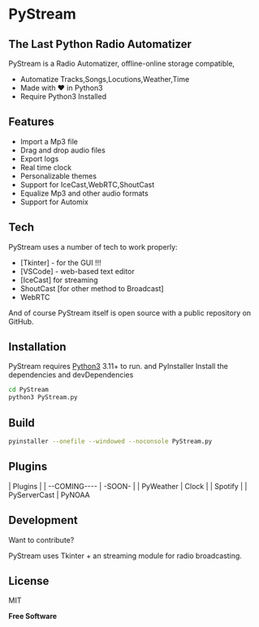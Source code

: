 # PyStream
## The Last Python Radio Automatizer



PyStream is a Radio Automatizer, offline-online storage compatible,

- Automatize Tracks,Songs,Locutions,Weather,Time
- Made with ♥️ in Python3
- Require Python3 Installed

## Features

- Import a Mp3 file 
- Drag and drop audio files 
- Export logs
- Real time clock
- Personalizable themes
- Support for IceCast,WebRTC,ShoutCast
- Equalize Mp3 and other audio formats 
- Support for Automix


## Tech

PyStream uses a number of tech to work properly:

- [Tkinter] - for the GUI !!!
- [VSCode] - web-based text editor
- [IceCast] for streaming
- ShoutCast [for other method to Broadcast]
- WebRTC

And of course PyStream itself is open source with a public repository
 on GitHub.

## Installation

PyStream requires [Python3](https://www.python.org/downloads/) 3.11+ to run.
and PyInstaller
Install the dependencies and devDependencies 

```sh
cd PyStream
python3 PyStream.py
```

## Build 

```sh
pyinstaller --onefile --windowed --noconsole PyStream.py
```

## Plugins

| Plugins |
| --COMING---- | -SOON- |
| PyWeather 
| Clock | 
| Spotify |
| PyServerCast 
| PyNOAA 


## Development

Want to contribute? 

PyStream uses Tkinter + an streaming module for radio broadcasting.












## License

MIT

**Free Software**
